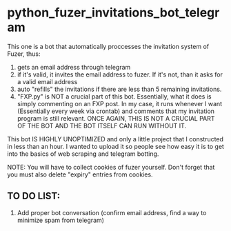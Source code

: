 # python_fuzer_invitations_bot_telegram
This one is a bot that automatically proccesses the invitation system of Fuzer, thus:

1. gets an email address through telegram 
2. if it's valid, it invites the email address to fuzer. If it's not, than it asks for a valid email address
3. auto "refills" the invitations if there are less than 5 remaining invitations.
4. "FXP.py" is NOT a crucial part of this bot. Essentially, what it does is simply commenting on an FXP post. In my case, it runs whenever I want (Essentially every week via crontab) and comments that my invitation program is still relevant. ONCE AGAIN, THIS IS NOT A CRUCIAL PART OF THE BOT AND THE BOT ITSELF CAN RUN WITHOUT IT.


This bot IS HIGHLY UNOPTIMIZED and only a little project that I constructed in less than an hour. I wanted to upload it so people see how easy it is to get into the basics of web scraping and telegram botting.


NOTE: You will have to collect cookies of fuzer yourself. Don't forget that you must also delete "expiry" entries from cookies.

TO DO LIST:
--
1. Add proper bot conversation (confirm email address, find a way to minimize spam from telegram)
